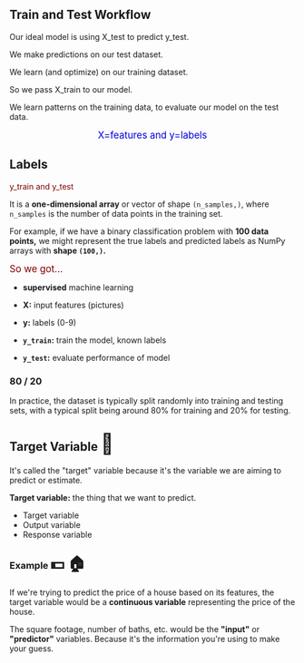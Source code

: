 ## Train and Test Workflow

Our ideal model is using X\_test to predict y\_test.

We make predictions on our test dataset.

We learn (and optimize) on our training dataset.

So we pass X\_train to our model.

We learn patterns on the training data, to evaluate our model on the test data.

<center><span style="color:#0000dd;font-size:larger;">X=features and y=labels</span></center>


## Labels

<span style="color:maroon;">y\_train and y\_test</span>

It is a **one-dimensional array** or vector of shape `(n_samples,)`, where `n_samples` is the number of data points in the training set.

For example, if we have a binary classification problem with **100 data points,** we might represent the true labels and predicted labels as NumPy arrays with **shape `(100,)`.**

<span style="color:maroon;font-size:larger;">So we got...</span>

* **supervised** machine learning

* **X:** input features (pictures)

* **y:** labels (0-9)

* **`y_train`:** train the model, known labels
* **`y_test`:** evaluate performance of model

### 80 / 20

In practice, the dataset is typically split randomly into training and testing sets, with a typical split being around 80% for training and 20% for testing.


## Target Variable <span style="font-size:35px;">🎯</span>

It's called the "target" variable because it's the variable we are aiming to predict or estimate.

**Target variable:** the thing that we want to predict.

* Target variable
* Output variable
* Response variable

### Example <span style="font-size:27px;">💵 🏠</span>

If we're trying to predict the price of a house based on its features, the target variable would be a **continuous variable** representing the price of the house.

The square footage, number of baths, etc. would be the **"input"** or **"predictor"** variables.  Because it's the information you're using to make your guess.

<br>